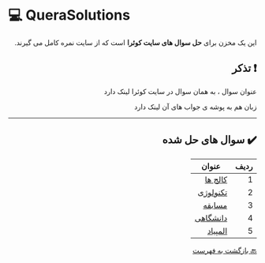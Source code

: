 # :computer: QueraSolutions

<div dir="rtl">

این یک مخزن برای **حل سوال های سایت کوئرا** است که از سایت نمره کامل می گیرند.

## :exclamation: تذکر


عنوان سوال ، به همان سوال در سایت کوئرا لینک دارد

زبان هم به پوشه ی جواب های آن لینک دارد

***

## :heavy_check_mark: سوال های حل شده

ردیف | عنوان  
 --- | --- 
1 | [کالج ها](https://b2n.ir/badihi-quera) |
2 | [تکنولوژی](https://b2n.ir/badihi-quera) |
3 | [مسابقه](https://b2n.ir/badihi-quera) |
4 | [دانشگاهی](https://b2n.ir/badihi-quera) |
5 | [المپیاد](https://b2n.ir/badihi-quera) |

 
 [:back: بازگشت به فهرست](#mag_right-فهرست-جداول)
